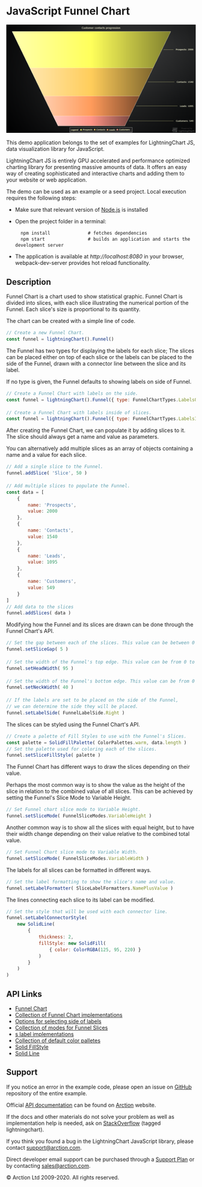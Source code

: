# JavaScript Funnel Chart

![JavaScript Funnel Chart](simpleFunnel.png)

This demo application belongs to the set of examples for LightningChart JS, data visualization library for JavaScript.

LightningChart JS is entirely GPU accelerated and performance optimized charting library for presenting massive amounts of data. It offers an easy way of creating sophisticated and interactive charts and adding them to your website or web application.

The demo can be used as an example or a seed project. Local execution requires the following steps:

- Make sure that relevant version of [Node.js](https://nodejs.org/en/download/) is installed
- Open the project folder in a terminal:

        npm install              # fetches dependencies
        npm start                # builds an application and starts the development server

- The application is available at *http://localhost:8080* in your browser, webpack-dev-server provides hot reload functionality.


## Description

Funnel Chart is a chart used to show statistical graphic. Funnel Chart is divided into slices, with each slice illustrating the numerical portion of the Funnel. Each slice's size is proportional to its quantity.

The chart can be created with a simple line of code.

```javascript
// Create a new Funnel Chart.
const funnel = lightningChart().Funnel()

```

The Funnel has two types for displaying the labels for each slice; The slices can be placed either on top of each slice or the labels can be placed to the side of the Funnel, drawn with a connector line between the slice and its label.

If no type is given, the Funnel defaults to showing labels on side of Funnel.

```javascript
// Create a Funnel Chart with labels on the side.
const funnel = lightningChart().Funnel({ type: FunnelChartTypes.LabelsOnSide })

// Create a Funnel Chart with labels inside of slices.
const funnel = lightningChart().Funnel({ type: FunnelChartTypes.LabelsInsideSlices })

```

After creating the Funnel Chart, we can populate it by adding slices to it.
The slice should always get a name and value as parameters.

You can alternatively add multiple slices as an array of objects containing a name and a value for each slice.

```javascript
// Add a single slice to the Funnel.
funnel.addSlice( 'Slice', 50 )

// Add multiple slices to populate the Funnel.
const data = [
    {
        name: 'Prospects',
        value: 2000
    },
    {
        name: 'Contacts',
        value: 1540
    },
    {
        name: 'Leads',
        value: 1095
    },
    {
        name: 'Customers',
        value: 549
    }
]
// Add data to the slices
funnel.addSlices( data )

```

Modifying how the Funnel and its slices are drawn can be done through the Funnel Chart's API.

```javascript
// Set the gap between each of the slices. This value can be between 0 to 20 pixels.
funnel.setSliceGap( 5 )

// Set the width of the Funnel's top edge. This value can be from 0 to 100 (in percents).
funnel.setHeadWidth( 95 )

// Set the width of the Funnel's bottom edge. This value can be from 0 to 100 (in percents).
funnel.setNeckWidth( 40 )

// If the labels are set to be placed on the side of the Funnel,
// we can determine the side they will be placed.
funnel.setLabelSide( FunnelLabelSide.Right )
```

The slices can be styled using the Funnel Chart's API.

```javascript
// Create a palette of Fill Styles to use with the Funnel's Slices.
const palette = SolidFillPalette( ColorPalettes.warm, data.length )
// Set the palette used for coloring each of the slices.
funnel.setSliceFillStyle( palette )
```

The Funnel Chart has different ways to draw the slices depending on their value.

Perhaps the most common way is to show the value as the height of the slice in relation to the combined value of all slices.
This can be achieved by setting the Funnel's Slice Mode to Variable Height.

```javascript
// Set Funnel chart slice mode to Variable Height.
funnel.setSliceMode( FunnelSliceModes.VariableHeight )
```

Another common way is to show all the slices with equal height, but to have their width change depending on their value relative to the combined total value.

```javascript
// Set Funnel Chart slice mode to Variable Width.
funnel.setSliceMode( FunnelSliceModes.VariableWidth )
```

The labels for all slices can be formatted in different ways.

```javascript
// Set the label formatting to show the slice's name and value.
funnel.setLabelFormatter( SliceLabelFormatters.NamePlusValue )
```

The lines connecting each slice to its label can be modified.

```javascript
// Set the style that will be used with each connector line.
funnel.setLabelConnectorStyle(
    new SolidLine(
        {
            thickness: 2,
            fillStyle: new SolidFill(
                { color: ColorRGBA(125, 95, 220) }
            )
        }
    )
)
```


## API Links

* [Funnel Chart]
* [Collection of Funnel Chart implementations]
* [Options for selecting side of labels]
* [Collection of modes for Funnel Slices]
* [s label implementations]
* [Collection of default color palletes]
* [Solid FillStyle]
* [Solid Line]


## Support

If you notice an error in the example code, please open an issue on [GitHub][0] repository of the entire example.

Official [API documentation][1] can be found on [Arction][2] website.

If the docs and other materials do not solve your problem as well as implementation help is needed, ask on [StackOverflow][3] (tagged lightningchart).

If you think you found a bug in the LightningChart JavaScript library, please contact support@arction.com.

Direct developer email support can be purchased through a [Support Plan][4] or by contacting sales@arction.com.

[0]: https://github.com/Arction/
[1]: https://www.arction.com/lightningchart-js-api-documentation/
[2]: https://www.arction.com
[3]: https://stackoverflow.com/questions/tagged/lightningchart
[4]: https://www.arction.com/support-services/

© Arction Ltd 2009-2020. All rights reserved.


[Funnel Chart]: https://www.arction.com/lightningchart-js-api-documentation/v3.4.0/classes/funnelchart.html
[Collection of Funnel Chart implementations]: https://www.arction.com/lightningchart-js-api-documentation/v3.4.0/globals.html#funnelcharttypes
[Options for selecting side of labels]: https://www.arction.com/lightningchart-js-api-documentation/v3.4.0/enums/funnellabelside.html
[Collection of modes for Funnel Slices]: https://www.arction.com/lightningchart-js-api-documentation/v3.4.0/enums/funnelslicemodes.html
[s label implementations]: https://www.arction.com/lightningchart-js-api-documentation/v3.4.0/globals.html#slicelabelformatters
[Collection of default color palletes]: https://www.arction.com/lightningchart-js-api-documentation/v3.4.0/globals.html#colorpalettes
[Solid FillStyle]: https://www.arction.com/lightningchart-js-api-documentation/v3.4.0/classes/solidfill.html
[Solid Line]: https://www.arction.com/lightningchart-js-api-documentation/v3.4.0/classes/solidline.html

